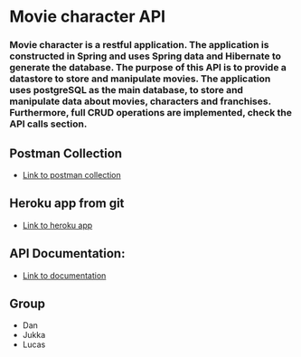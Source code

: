# Movie character API 
### Movie character is a restful application. The application is constructed in Spring and uses Spring data and Hibernate to generate the database. The purpose of this API is to provide a datastore to store and manipulate movies. The application uses postgreSQL as the main database, to store and manipulate data about movies, characters and franchises. Furthermore, full CRUD operations are implemented, check the API calls section.


## Postman Collection
* [Link to postman collection](src/main/resources/MovieAPI.postman_collection.json)

## Heroku app from git
* [Link to heroku app](https://blooming-badlands-15165.herokuapp.com/)

## API Documentation: 
* [Link to documentation](https://documenter.getpostman.com/view/6809726/TWDRsKMR)


## Group
* Dan
* Jukka
* Lucas
